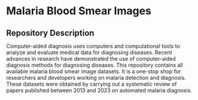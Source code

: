 # **Malaria Blood Smear Images**

## **Repository Description**

Computer-aided diagnosis uses computers and computational tools to analyze and evaluate medical data for diagnosing diseases. Recent advances in research have demonstrated the use of computer-aided diagnosis methods for diagnosing diseases. This repository contains all available malaria blood smear image datasets. It is a one-stop shop for researchers and developers working on malaria detection and diagnosis. These datasets were obtained by carrying out a systematic review of papers published between 2013 and 2023 on automated malaria diagnosis.


<style>
* {
  margin: 0;
  padding: 0;
}
#mindmap {
  display: block;
  width: 100vw;
  height: 100vh;
}
</style>
<link rel="stylesheet" href="https://cdn.jsdelivr.net/npm/markmap-toolbar@0.15.4/dist/style.css">
</head>
<body>
<svg id="mindmap"></svg>
<script src="https://cdn.jsdelivr.net/npm/d3@7.8.5/dist/d3.min.js"></script><script src="https://cdn.jsdelivr.net/npm/markmap-view@0.15.4/dist/browser/index.js"></script><script src="https://cdn.jsdelivr.net/npm/markmap-toolbar@0.15.4/dist/index.js"></script><script>(()=>{setTimeout(()=>{const{markmap:M,mm:ge}=window,me=new M.Toolbar;me.attach(ge);const fe=me.render();fe.setAttribute("style","position:absolute;bottom:20px;right:20px"),document.body.append(fe)})})()</script><script>((F,I,R,H)=>{const X=F();window.mm=X.Markmap.create("svg#mindmap",(I||X.deriveOptions)(H),R)})(()=>window.markmap,null,{"type":"heading","depth":0,"payload":{"lines":[1,2]},"content":"Malaria Blood Smear Images","children":[{"type":"heading","depth":1,"payload":{"lines":[3,4]},"content":"<a href=\"https://github.com/ItunuIsewon/Malaria_Blood_Smear_Images/blob/main/Open_Access/README.md\">Open Access</a>","children":[{"type":"list_item","depth":2,"payload":{"lines":[4,5]},"content":"<a href=\"https://github.com/ItunuIsewon/Malaria_Blood_Smear_Images/blob/main/Open_Access/README.md\">Thick &amp; Thin</a>","children":[]},{"type":"list_item","depth":2,"payload":{"lines":[6,7]},"content":"<a href=\"https://github.com/ItunuIsewon/Malaria_Blood_Smear_Images/blob/main/Open_Access/Thick-OA.md\">Thick</a>","children":[]},{"type":"list_item","depth":2,"payload":{"lines":[8,9]},"content":"<a href=\"https://github.com/ItunuIsewon/Malaria_Blood_Smear_Images/blob/main/Open_Access/Thin-OA.md\">Thin</a>","children":[]}]},{"type":"heading","depth":1,"payload":{"lines":[12,13]},"content":"<a href=\"https://github.com/ItunuIsewon/Malaria_Blood_Smear_Images/blob/main/Controlled_Access.md\">Controlled Access</a>","children":[{"type":"list_item","depth":2,"payload":{"lines":[13,14]},"content":"<a href=\"https://github.com/ItunuIsewon/Malaria_Blood_Smear_Images/blob/main/Controlled_Access/Thick%26Thin-CA.md\">Thick &amp; Thin</a>","children":[]},{"type":"list_item","depth":2,"payload":{"lines":[14,15]},"content":"<a href=\"https://github.com/ItunuIsewon/Malaria_Blood_Smear_Images/blob/main/Controlled_Access/Thick-CA.md\">Thick</a>","children":[]},{"type":"list_item","depth":2,"payload":{"lines":[15,16]},"content":"<a href=\"https://github.com/ItunuIsewon/Malaria_Blood_Smear_Images/blob/main/Controlled_Access/Thin-CA.md\">Thin</a>","children":[]}]}]},{"colorFreezeLevel":2})</script>
</body>

    
## **Image Dataset Categories**
The repository has been categorized into datasets that have both thick and thin blood smear images, thin blood smear images, and thick blood smear images. 


---
>
> #### **Thick and thin Blood Smear Images**  
This category includes all image datasets from one source that have both thick and thin blood smear images.

+ [Aris et al., 2021 Image Dataset](Thick_&_Thin_Images/Aris_et_al.,_2021_Dataset.md)
+ [Davidson et al., 2021 Image Dataset](Thick_&_Thin_Images/Davidson_et_al.,_2021_Dataset.md)
+ [Khan et al., 2017 Image Dataset](Thick_&_Thin_Images/Davidson_et_al.,_2021_Dataset.md)
+ [National Institute of Health _Plasmodium falciparum_ Image Dataset](Thick_&_Thin_Images/NIH_Pf_Dataset.md)
+ [Yoon et al., 2021 Image Dataset](Thick_&_Thin_Images/Yoon_et_al.,_2021_Dataset.md)
+ [Yu et al., 2023 Image Dataset](Thick_&_Thin_Images/Yu_et_al.,_2023_Dataset.md)
>
---


---
>
> #### **Thick Blood Smear Images**   
This category includes all thick blood smear image datasets.
+ [Dave, 2018 Image Dataset](Thick_Blood_Smear_Images/Dave_2018_Dataset.md)
+ [Fong Amaris et al., 2022 Image Dataset](Thick_Blood_Smear_Images/Fong_Amaris_et_al.,_2022_Dataset.md)
+ [Koirala et al., 2022 Image Dataset](Thick_Blood_Smear_Images/Koirala_et_al.,_2022_Dataset.md)
+ [National Institute of Health _Plasmodium vivax_ Thick Blood Smear Image Dataset](Thick_Blood_Smear_Images/NIH_Pv_Dataset.md)
+ [Salamah et al., 2019 Image Dataset](Thick_Blood_Smear_Images/Salamah_et_al.,_2019_Dataset.md)
+ [de Souza Oliveira et al., 2022 Image Dataset](Thick_Blood_Smear_Images/de_Souza_Oliveira_et_al.,_2022_Dataset.md)
>
---


---
>
> #### **Thin Blood Smear Images**   
This category includes all thin blood smear image datasets.
+ [Abdul-Nasir et al., 2015 Image Dataset](Thin_Blood_Smear_Images/Abdul-Nasir_et_al.,_2015_Dataset.md)
+ [Aladago et al., 2019 Image Dataset](Thin_Blood_Smear_Images/Aladago_et_al.,_2019.md)
+ [Arshad et al., 2022 Image Dataset](Thin_Blood_Smear_Images/Arshad_et_al.,_2022_Dataset.md)
+ [Cruz et al., 2016 Image Dataset](Thin_Blood_Smear_Images/Cruz_et_al.,_2016_Dataset.md)
+ [Dantas Oliveira et al., 2018 Image Dataset](Thin_Blood_Smear_Images/Dantas_Oliveira_et_al.,_2018_Dataset.md)
+ [Das et al., 2015 Image Dataset](Thin_Blood_Smear_Images/Das_et_al.,_2015_Dataset.md)
+ [Delas Peñas et al., 2018 Image Dataset](Thin_Blood_Smear_Images/Delas_Peñas_et_al.,_2018_Dataset.md)
+ [Delgado-Ortet et al., 2020 Image Dataset](Thin_Blood_Smear_Images/Delgado-Ortet_et_al.,_2020_Dataset.md)
+ [Devi et al., 2018 Image Dataset](Thin_Blood_Smear_Images/Devi_et_al.,_2018_Dataset.md)
+ [Diwan et al., 2014 Image Dataset](Thin_Blood_Smear_Images/Diwan_et_al.,_2014_Dataset.md)
+ [Fu et al., 2023 Image Dataset](Thin_Blood_Smear_Images/Fu_et_al.,_2023_Dataset.md)
+ [Hung et al., 2017 Image Dataset](Thin_Blood_Smear_Images/Hung_et_al.,_2017_Dataset.md)
+ [Kanafiah et al., 2022 Image Dataset](Thin_Blood_Smear_Images/Kanafiah_et_al.,_2022_Dataset.md)
+ [Loh et al., 2020 Image Dataset](Thin_Blood_Smear_Images/Loh_et_al.,_2020_Dataset.md)
+ [MP-IDB: The Malaria Parasite Image Database for Image Processing and Analysis](Thin_Blood_Smear_Images/MP-IDB.md)
+ [Maity et al., 2020 Image Dataset](Thin_Blood_Smear_Images/Maity_et_al.,_2020_Dataset.md)
+ [Mobile Thin Smear Malaria Parasites (mThinMPs) Image Database](Thin_Blood_Smear_Images/mThinMPs_Database.md)
+ [Molina et al., 2020 Image Dataset](Thin_Blood_Smear_Images/Molina_et_al.,_2020_Dataset.md)
+ [Mushabe et al., 2013 Image Dataset](Thin_Blood_Smear_Images/Mushabe_et_al.,_2013_Dataset.md)
+ [National Reference Center Dataset](Thin_Blood_Smear_Images/NRC_Dataset.md)
+ [Nugroho et al., 2014 Image Dataset](Thin_Blood_Smear_Images/Nugroho_et_al.,_2014_Dataset.md)
+ [Preedanan et al., 2016](Thin_Blood_Smear_Images/Preedanan_et_al.,_2016_Dataset.md)
+ [Rosnelly et al., 2017 Image Dataset](Thin_Blood_Smear_Images/Rosnelly_et_al.,_2017_Dataset.md)
+ [Sengar et al., 2022 Image Dataset](Thin_Blood_Smear_Images/Sengar_et_al.,_2022_Dataset.md)
+ [SmartMalariaNet](Thin_Blood_Smear_Images/SmartMalariaNet.md)
+ [Sunarko et al., 2017 Image Dataset](Thin_Blood_Smear_Images/Sunarko_et_al.,_2017_Dataset.md)
+ [Taiwan Images for Malaria Eradication (TIME) Image Dataset](Thin_Blood_Smear_Images/TIME_Dataset.md)
+ [The Broad Bioimage Benchmark Collection](Thin_Blood_Smear_Images/BBBC.md)
>
---


## **Usage:**

To use any of the datasets in this repository, simply download the dataset from the corresponding link.


## **Contributions** 
If you are aware of any other malaria blood image datasets that are not included in this repository, please feel free to contribute to them by opening a pull request.


******
## License
<a rel="license" href="http://creativecommons.org/licenses/by/4.0/"><img alt="Creative Commons Licence" style="border-width:0" src="https://i.creativecommons.org/l/by/4.0/88x31.png" /></a><br />This work is licensed under a <a rel="license" href="http://creativecommons.org/licenses/by/4.0/">Creative Commons Attribution 4.0 International License</a>.
